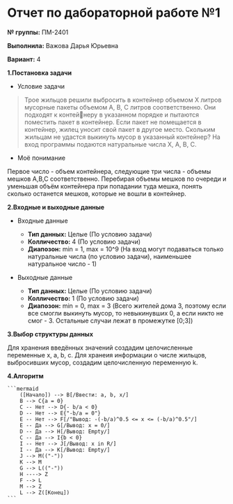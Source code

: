 # Отчет по дабораторной работе №1
**№ группы:** ПМ-2401

**Выполнила:** Важова Дарья Юрьевна

**Вариант:** 4

**1.Постановка задачи**

* Условие задачи
>Трое жильцов решили выбросить в контейнер объемом X литров мусорные пакеты объемом A, B, C литров соответственно. Они подходят к контейнеру в указанном порядке и пытаются поместить пакет в контейнер. Если пакет не помещается в контейнер, жилец уносит свой пакет в другое место. Скольким жильцам не удастся выкинуть мусор в указанный контейнер? На вход программы подаются натуральные числа X, A, B, C.
* Моё понимание

Первое число - объем контейнера, следующие три числа - объемы мешков A,B,C соответственно. Перебирая объемы мешков по очереди и уменьшая объём контейнера при попадании туда мешка, понять сколько останется мешков, которые не вошли в контейнер.

**2.Входные и выходные данные**

* Входные данные
  * **Тип данных:** Целые (По условию задачи)
  * **Колличество:** 4 (По условию задачи)
  * **Диапозон:** min = 1, max = 10^9 (На вход могут подаваться только натуральные числа (по условию задачи), наименьшее натуральное число - 1)

* Выходные данные
  * **Тип данных:** Целые (По условию задачи)
  * **Колличество:** 1 (По условию задачи)
  * **Диапозон:** min = 0, max = 3 (Всего жителей дома 3, поэтому если все смогли выкинуть мусор, то невыкинувших 0, а если никто не смог - 3. Остальные случаи лежат в промежутке [0;3])

**3.Выбор структуры данных**

Для хранения введённых значений создадим целочисленные переменные x, a, b, c. Для хранеия информации о числе жильцов, выбросивших мусор, создадим целочисленную переменную k.

**4.Алгоритм**

    ```mermaid
        ([Начало]) --> B[/Ввести: a, b, x/]
        B --> C{a = 0}
        C -- Нет --> D{- b/a < 0}
        D -- Нет --> E{"-b/a = 0"}
        E -- Нет --> F[/"Вывод: -(-b/a)^0.5 <= x <= (-b/a)^0.5"/]
        E -- Да --> G[/Вывод: x = 0/]
        D -- Да --> H[/Вывод: Empty/]
        C -- Да --> I{b < 0}
        I -- Нет --> J[/Вывод: x in R/]
        I -- Да --> K[/Вывод: Empty/]
        J --> M(("-"))
        K --> M
        G --> L(("-"))
        H ----> Z
        F --> L
        M --> Z
        L --> Z([Конец])
    ``` 
